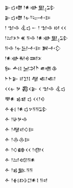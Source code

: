 <div class='block'>
<div class='line'>𒉌𒌓𒈩 𒁹𒀭𒀝𒅅𒁉</div>
<div class='line'>𒉌𒌓𒈩 𒁹𒉡𒌫𒋾𒄿</div>
<div class='line'>𒁹 𒈠𒈾 𒆬𒌓 𒀸 𒁹 𒈠𒈾 𒊭 𒌋𒌋</div>
<div class='line'>𒁹𒁺𒉽𒈨𒌍 𒀀𒈾 𒁹𒀭𒀝𒅅𒁉</div>
<div class='line'>𒀀𒈾 𒁹𒉡𒌨𒋾𒄿 𒀉𒋾𒁷</div>
<div class='line'>𒁹𒀭𒀝𒊑𒄴𒌅𒉽</div>
<div class='line'>𒌉 𒋀𒋙 𒅁𒋫𒋻 𒌑𒍠𒆠</div>
<div class='line'>𒈨𒈨𒉌 𒄑𒋛𒋙 𒆷 𒅗𒅗</div>
<div class='line'>𒌋𒌋𒉡 𒃻 𒄃𒌋𒉌 𒌋 𒈠𒈾 𒆬𒌓</div>
<div class='line'>𒋧𒀭 𒌗𒇯 𒌓 𒌋𒌋𒁹𒄰</div>
<div class='line'>𒅆𒈬 𒁹𒀭𒌓𒆳𒀀𒀀𒁉</div>
<div class='line'>𒅆 𒁹𒄩𒃻𒈾</div>
<div class='line'>𒅆 𒁹𒆷𒁀𒄭𒄿</div>
<div class='line'>𒅆 𒁹𒁲𒁲𒄿</div>
<div class='line'>𒅆 𒁹𒄭𒂵𒌋𒌋 𒁹𒂦𒌋</div>
<div class='line'>𒅆 𒁹𒁺𒄢𒀀𒀭</div>
<div class='line'>𒅆 𒁹𒌗𒆥𒀀𒀀</div>
<div class='line'>𒅆 𒁹𒈬𒋳𒆸𒀭𒋙 𒀀𒁀</div>
</div>